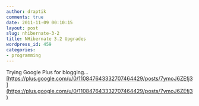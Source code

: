 ```yaml
---
author: draptik
comments: true
date: 2011-11-09 00:10:15
layout: post
slug: nhibernate-3-2
title: NHibernate 3.2 Upgrades
wordpress_id: 459
categories:
- programming
---
```


Trying Google Plus for blogging...
[https://plus.google.com/u/0/110847643332707464429/posts/7ymoJ6ZEfj3](https://plus.google.com/u/0/110847643332707464429/posts/7ymoJ6ZEfj3)
